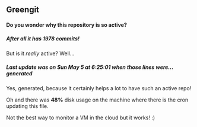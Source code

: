 ## Greengit

#### Do you wonder why this repository is so active?

##### After all it has 1978 commits!

But is it *really* active? Well...

##### Last update was on Sun May 5 at 6:25:01 when those lines were... generated

Yes, generated, because it certainly helps a lot to have such an active repo!

Oh and there was **48%** disk usage on the machine
where there is the cron updating this file.

Not the best way to monitor a VM in the cloud but it works! :)
